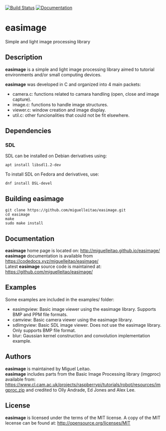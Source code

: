 [![Build Status](https://travis-ci.org/miguelleitao/easimage.svg?branch=master "Build Status")](https://travis-ci.org/miguelleitao/easimage)
[![Documentation](https://codedocs.xyz/miguelleitao/easimage.svg)](https://codedocs.xyz/miguelleitao/easimage/)
# easimage
Simple and light image processing library

## Description
**easimage** is a simple and light image processing library aimed to tutorial environments and/or
small computing devices.

**easimage** was developed in C and organized into 4 main packets:

* camera.c: functions related to camara handling (open, close and image capture).
* image.c:  functions to handle image structures.
* viewer.c: window creation and image display.
* util.c:   other funcionalities that could not be fit elsewhere.

## Dependencies 

### SDL
SDL can be installed on Debian derivatives using:

    apt install libsdl1.2-dev

To install SDL on Fedora and derivatives, use:

    dnf install DSL-devel

## Building **easimage**

    git clone https://github.com/miguelleitao/easimage.git
    cd easimage
    make
    sudo make install

## Documentation
**easimage** home page is located on: http://miguelleitao.github.io/easimage/  
**easimage** documentation is available from https://codedocs.xyz/miguelleitao/easimage/  
Latest **easimage** source code is maintained at: https://github.com/miguelleitao/easimage/

## Examples
Some examples are included in the examples/ folder:
* easimgview:    Basic image viewer using the easimage library. Supports BMP and PPM file formats.
* camview:       Basic camera viewer using the easimage library.
* sdlimgview:    Basic SDL image viewer. Does not use the easimage library. Only supports BMP file format.
* blur:          Gaussian kernel construction and convolution implementation example.

## Authors
**easimage** is maintained by Miguel Leitao.  
**easimage** includes parts from the Basic Image Processing library (imgproc) available from:
https://www.cl.cam.ac.uk/projects/raspberrypi/tutorials/robot/resources/imgproc.zip
and credited to Olly Andrade, Ed Jones and Alex Lee.

## License
**easimage** is licensed under the terms of the MIT license.
A copy of the MIT lecense can be found at:
http://opensource.org/licenses/MIT

